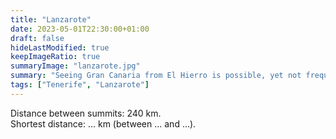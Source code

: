 ```yaml
---
title: "Lanzarote"
date: 2023-05-01T22:30:00+01:00
draft: false
hideLastModified: true
keepImageRatio: true
summaryImage: "lanzarote.jpg"
summary: "Seeing Gran Canaria from El Hierro is possible, yet not frequent."
tags: ["Tenerife", "Lanzarote"]
---
```


Distance between summits: 240 km.    
Shortest distance: ... km (between ... and ...).

